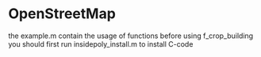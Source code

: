 # OpenStreetMap

the example.m contain the usage of functions
before using f_crop_building you should first run insidepoly_install.m to install C-code
